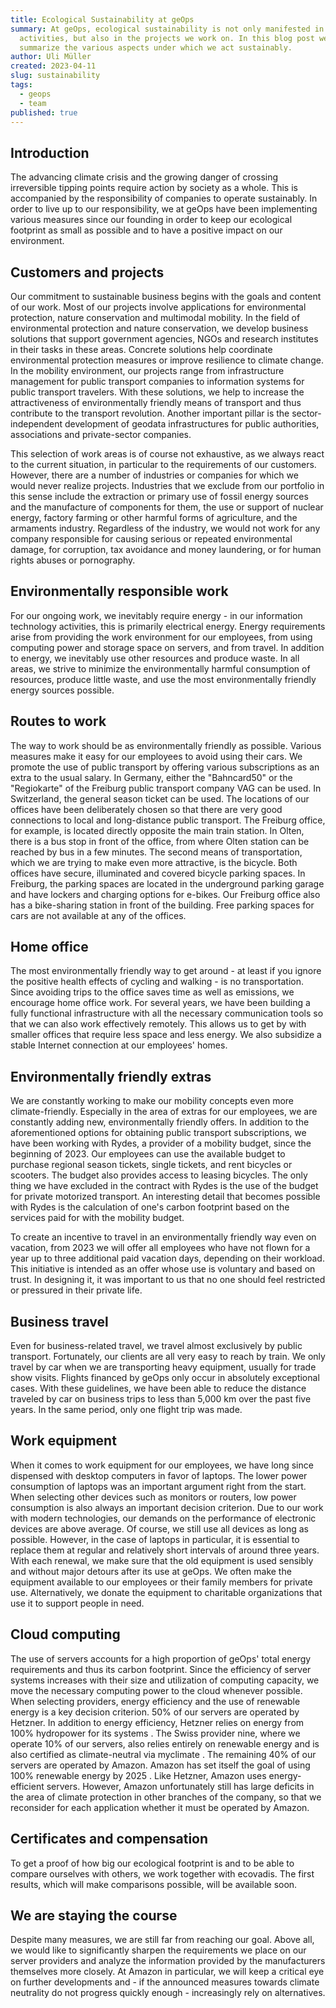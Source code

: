 ```yaml
---
title: Ecological Sustainability at geOps
summary: At geOps, ecological sustainability is not only manifested in our daily
  activities, but also in the projects we work on. In this blog post we
  summarize the various aspects under which we act sustainably.
author: Uli Müller
created: 2023-04-11
slug: sustainability
tags:
  - geops
  - team
published: true
---
```

## Introduction

The advancing climate crisis and the growing danger of crossing irreversible tipping points require action by society as a whole. This is accompanied by the responsibility of companies to operate sustainably. In order to live up to our responsibility, we at geOps have been implementing various measures since our founding in order to keep our ecological footprint as small as possible and to have a positive impact on our environment.

## Customers and projects

Our commitment to sustainable business begins with the goals and content of our work. 
Most of our projects involve applications for environmental protection, nature conservation and multimodal mobility. In the field of environmental protection and nature conservation, we develop business solutions that support government agencies, NGOs and research institutes in their tasks in these areas. Concrete solutions help coordinate environmental protection measures or improve resilience to climate change. In the mobility environment, our projects range from infrastructure management for public transport companies to information systems for public transport travelers. With these solutions, we help to increase the attractiveness of environmentally friendly means of transport and thus contribute to the transport revolution. Another important pillar is the sector-independent development of geodata infrastructures for public authorities, associations and private-sector companies. 

This selection of work areas is of course not exhaustive, as we always react to the current situation, in particular to the requirements of our customers. However, there are a number of industries or companies for which we would never realize projects. Industries that we exclude from our portfolio in this sense include the extraction or primary use of fossil energy sources and the manufacture of components for them, the use or support of nuclear energy, factory farming or other harmful forms of agriculture, and the armaments industry. Regardless of the industry, we would not work for any company responsible for causing serious or repeated environmental damage, for corruption, tax avoidance and money laundering, or for human rights abuses or pornography.

## Environmentally responsible work

For our ongoing work, we inevitably require energy - in our information technology activities, this is primarily electrical energy. Energy requirements arise from providing the work environment for our employees, from using computing power and storage space on servers, and from travel. In addition to energy, we inevitably use other resources and produce waste. In all areas, we strive to minimize the environmentally harmful consumption of resources, produce little waste, and use the most environmentally friendly energy sources possible.

## Routes to work

The way to work should be as environmentally friendly as possible. Various measures make it easy for our employees to avoid using their cars.
We promote the use of public transport by offering various subscriptions as an extra to the usual salary. In Germany, either the "Bahncard50" or the "Regiokarte" of the Freiburg public transport company VAG can be used. In Switzerland, the general season ticket can be used.  The locations of our offices have been deliberately chosen so that there are very good connections to local and long-distance public transport. The Freiburg office, for example, is located directly opposite the main train station. In Olten, there is a bus stop in front of the office, from where Olten station can be reached by bus in a few minutes.
The second means of transportation, which we are trying to make even more attractive, is the bicycle. Both offices have secure, illuminated and covered bicycle parking spaces. In Freiburg, the parking spaces are located in the underground parking garage and have lockers and charging options for e-bikes. Our Freiburg office also has a bike-sharing station in front of the building.
Free parking spaces for cars are not available at any of the offices.


## Home office

The most environmentally friendly way to get around - at least if you ignore the positive health effects of cycling and walking - is no transportation. Since avoiding trips to the office saves time as well as emissions, we encourage home office work. For several years, we have been building a fully functional infrastructure with all the necessary communication tools so that we can also work effectively remotely. This allows us to get by with smaller offices that require less space and less energy. We also subsidize a stable Internet connection at our employees' homes.

## Environmentally friendly extras

We are constantly working to make our mobility concepts even more climate-friendly. Especially in the area of extras for our employees, we are constantly adding new, environmentally friendly offers. 
In addition to the aforementioned options for obtaining public transport subscriptions, we have been working with Rydes, a provider of a mobility budget, since the beginning of 2023. Our employees can use the available budget to purchase regional season tickets, single tickets, and rent bicycles or scooters. The budget also provides access to leasing bicycles. The only thing we have excluded in the contract with Rydes is the use of the budget for private motorized transport. An interesting detail that becomes possible with Rydes is the calculation of one's carbon footprint based on the services paid for with the mobility budget.

To create an incentive to travel in an environmentally friendly way even on vacation, from 2023 we will offer all employees who have not flown for a year up to three additional paid vacation days, depending on their workload. This initiative is intended as an offer whose use is voluntary and based on trust. In designing it, it was important to us that no one should feel restricted or pressured in their private life.

## Business travel

Even for business-related travel, we travel almost exclusively by public transport. Fortunately, our clients are all very easy to reach by train. We only travel by car when we are transporting heavy equipment, usually for trade show visits. Flights financed by geOps only occur in absolutely exceptional cases. With these guidelines, we have been able to reduce the distance traveled by car on business trips to less than 5,000 km over the past five years. In the same period, only one flight trip was made.

## Work equipment

When it comes to work equipment for our employees, we have long since dispensed with desktop computers in favor of laptops. The lower power consumption of laptops was an important argument right from the start. When selecting other devices such as monitors or routers, low power consumption is also always an important decision criterion. Due to our work with modern technologies, our demands on the performance of electronic devices are above average. Of course, we still use all devices as long as possible. However, in the case of laptops in particular, it is essential to replace them at regular and relatively short intervals of around three years. With each renewal, we make sure that the old equipment is used sensibly and without major detours after its use at geOps. We often make the equipment available to our employees or their family members for private use. Alternatively, we donate the equipment to charitable organizations that use it to support people in need.

## Cloud computing

The use of servers accounts for a high proportion of geOps' total energy requirements and thus its carbon footprint. Since the efficiency of server systems increases with their size and utilization of computing capacity, we move the necessary computing power to the cloud whenever possible. When selecting providers, energy efficiency and the use of renewable energy is a key decision criterion.
50% of our servers are operated by Hetzner. In addition to energy efficiency, Hetzner relies on energy from 100% hydropower for its systems .  The Swiss provider nine, where we operate 10% of our servers, also relies entirely on renewable energy and is also certified as climate-neutral via myclimate . The remaining 40% of our servers are operated by Amazon. Amazon has set itself the goal of using 100% renewable energy by 2025 . Like Hetzner, Amazon uses energy-efficient servers. However, Amazon unfortunately still has large deficits in the area of climate protection in other branches of the company, so that we reconsider for each application whether it must be operated by Amazon.

## Certificates and compensation

To get a proof of how big our ecological footprint is and to be able to compare ourselves with others, we work together with ecovadis. The first results, which will make comparisons possible, will be available soon.

## We are staying the course

Despite many measures, we are still far from reaching our goal. Above all, we would like to significantly sharpen the requirements we place on our server providers and analyze the information provided by the manufacturers themselves more closely. At Amazon in particular, we will keep a critical eye on further developments and - if the announced measures towards climate neutrality do not progress quickly enough - increasingly rely on alternatives.